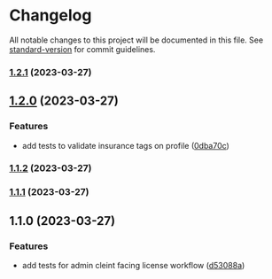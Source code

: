 # Changelog

All notable changes to this project will be documented in this file. See [standard-version](https://github.com/conventional-changelog/standard-version) for commit guidelines.

### [1.2.1](https://github.com/TechSavagery/mhm-tests/compare/v1.2.0...v1.2.1) (2023-03-27)

## [1.2.0](https://github.com/TechSavagery/mhm-tests/compare/v1.1.2...v1.2.0) (2023-03-27)


### Features

* add tests to validate insurance tags on profile ([0dba70c](https://github.com/TechSavagery/mhm-tests/commit/0dba70c1d9d6854bdb99887d083c8290ae352a26))

### [1.1.2](https://github.com/TechSavagery/mhm-tests/compare/v1.1.1...v1.1.2) (2023-03-27)

### [1.1.1](https://github.com/TechSavagery/mhm-tests/compare/v1.1.0...v1.1.1) (2023-03-27)

## 1.1.0 (2023-03-27)


### Features

* add tests for admin cleint facing license workflow ([d53088a](https://github.com/TechSavagery/mhm-tests/commit/d53088a16b1d9105d94b8616a1333b61725543a1))
